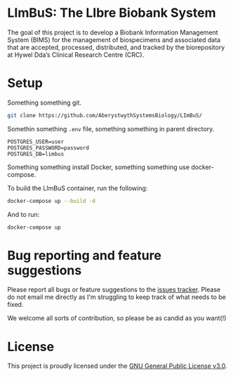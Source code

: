 # LImBuS: The LIbre Biobank System

The goal of this project is to develop a Biobank Information Management System (BIMS) for the management of biospecimens and associated data that are accepted, processed, distributed, and tracked by the biorepository at Hywel Dda’s Clinical Research Centre (CRC).

# Setup

Something something git.

```bash
git clone https://github.com/AberystwythSystemsBiology/LImBuS/
```

Somethin something ```.env``` file, something something in parent directory.

```
POSTGRES_USER=user
POSTGRES_PASSWORD=password
POSTGRES_DB=limbus
```

Something something install Docker, something something use docker-compose.

To build the LImBuS container, run the following:

```bash
docker-compose up --build -d
```

And to run:

```bash
docker-compose up
```

# Bug reporting and feature suggestions

Please report all bugs or feature suggestions to the [issues tracker](https://www.github.com/AberystwythSystemsBiology/limbus/issues). Please do not email me directly as I'm struggling to keep track of what needs to be fixed.

We welcome all sorts of contribution, so please be as candid as you want(!)

# License

This project is proudly licensed under the [GNU General Public License v3.0](https://raw.githubusercontent.com/AberystwythSystemsBiology/limbus/dev/LICENSE).
